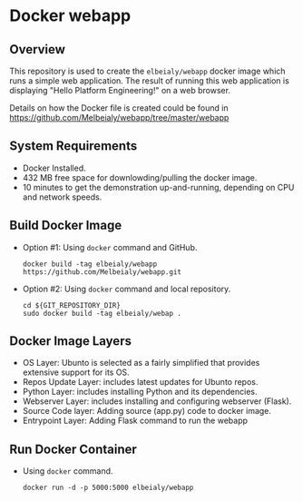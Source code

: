 # Docker webapp

## Overview 

This repository is used to create the `elbeialy/webapp` docker image which runs a simple web application. The result of running this web application is displaying "Hello Platform Engineering!" on a web browser.

Details on how the Docker file is created could be found in https://github.com/Melbeialy/webapp/tree/master/webapp

## System Requirements
- Docker Installed.
- 432 MB free space for downlowding/pulling the docker image.
- 10 minutes to get the demonstration up-and-running, depending on CPU and network speeds.

## Build Docker Image
- Option #1: Using `docker` command and GitHub.

    ```console
    docker build -tag elbeialy/webapp https://github.com/Melbeialy/webapp.git
    ```
    
- Option #2: Using `docker` command and local repository.

    ```console
    cd ${GIT_REPOSITORY_DIR}
    sudo docker build -tag elbeialy/webap .
    ```
## Docker Image Layers
- OS Layer: Ubunto is selected as a fairly simplified that provides extensive support for its OS.
- Repos Update Layer: includes latest updates for Ubunto repos.
- Python Layer: includes installing Python and its dependencies.
- Webserver Layer: includes installing and configuring webserver (Flask).
- Source Code layer: Adding source (app.py) code to docker image. 
- Entrypoint Layer: Adding Flask command to run the webapp

## Run Docker Container
- Using `docker` command.
    ```console
    docker run -d -p 5000:5000 elbeialy/webapp
    ```
   

